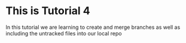 # This is Tutorial 4 

In this tutorial we are learning to create and merge branches as well as including the untracked files into our local repo